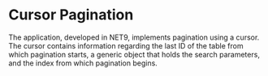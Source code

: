 # Cursor Pagination

The application, developed in NET9, implements pagination using a cursor. The cursor contains information regarding the last ID of the table from which pagination starts, a generic object that holds the search parameters, and the index from which pagination begins.
